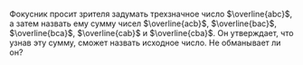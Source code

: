 Фокусник просит зрителя задумать трехзначное число $\overline{abc}$, а затем
назвать ему сумму чисел $\overline{acb}$, $\overline{bac}$, $\overline{bca}$, $\overline{cab}$ и
$\overline{cba}$. Он утверждает, что узнав эту сумму, сможет назвать исходное
число. Не обманывает ли он?